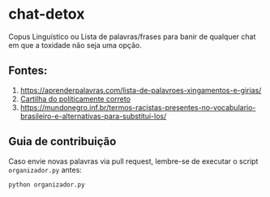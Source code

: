 # chat-detox
Copus Linguístico ou Lista de palavras/frases para banir de qualquer chat em que a toxidade não seja uma opção.


## Fontes:
1. https://aprenderpalavras.com/lista-de-palavroes-xingamentos-e-girias/
2. [Cartilha do politicamente correto](http://www.dhnet.org.br/dados/cartilhas/a_pdf_dht/cartilha_politicamente_correto.pdf)
3. https://mundonegro.inf.br/termos-racistas-presentes-no-vocabulario-brasileiro-e-alternativas-para-substitui-los/

## Guia de contribuição

Caso envie novas palavras via pull request, lembre-se de executar o script `organizador.py` antes:

```bash
python organizador.py
```
